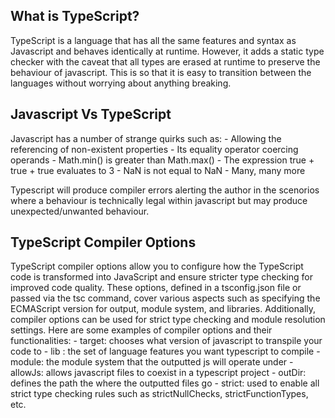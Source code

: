 ## What is TypeScript?

TypeScript is a language that has all the same features and syntax as Javascript and behaves identically at runtime.
However, it adds a static type checker with the caveat that all types are erased at runtime to preserve the behaviour of javascript.
This is so that it is easy to transition between the languages without worrying about anything breaking.

## Javascript Vs TypeScript

Javascript has a number of strange quirks such as:
    - Allowing the referencing of non-existent properties
    - Its equality operator coercing operands
    - Math.min() is greater than Math.max()
    - The expression true + true + true evaluates to 3
    - NaN is not equal to NaN
    - Many, many more

Typescript will produce compiler errors alerting the author in the scenorios where a behaviour is technically legal within javascript but 
may produce unexpected/unwanted behaviour. 

## TypeScript Compiler Options
TypeScript compiler options allow you to configure how the TypeScript code is transformed into JavaScript and ensure stricter type checking for improved code quality. These options, defined in a tsconfig.json file or passed via the tsc command, cover various aspects such as specifying the ECMAScript version for output, module system, and libraries. Additionally, compiler options can be used for strict type checking and module resolution settings. Here are some examples of compiler options and their functionalities:
    - target: chooses what version of javascript to transpile your code to
    - lib : the set of language features you want typescript to compile
    -  module: the module system that the outputted js will operate under
    -  allowJs: allows javascript files to coexist in a typescript project
    -  outDir: defines the path the where the outputted files go
    -  strict: used to enable all strict type checking rules such as strictNullChecks, strictFunctionTypes, etc.
    

